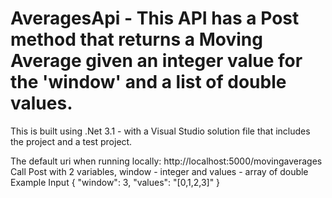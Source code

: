 # AveragesApi - This API has a Post method that returns a Moving Average given an integer value for the 'window' and a list of double values.
This is built using .Net 3.1 - with a Visual Studio solution file that includes the project and a test project.

The default uri when running locally: http://localhost:5000/movingaverages
Call Post with 2 variables, window - integer and values - array of double
Example Input
{
    "window": 3,
    "values": "[0,1,2,3]"
}
